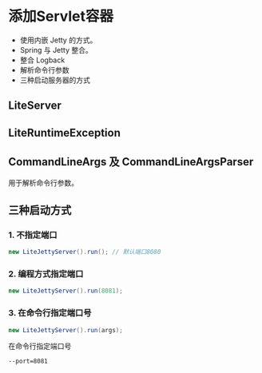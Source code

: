 # 添加Servlet容器

* 使用内嵌 Jetty 的方式。
* Spring 与  Jetty 整合。
* 整合 Logback
* 解析命令行参数
* 三种启动服务器的方式

## LiteServer

## LiteRuntimeException

## CommandLineArgs 及 CommandLineArgsParser

用于解析命令行参数。

## 三种启动方式

### 1. 不指定端口

```java
new LiteJettyServer().run(); // 默认端口8080
```

### 2. 编程方式指定端口

```java
new LiteJettyServer().run(8081);
```

### 3. 在命令行指定端口号

```java
new LiteJettyServer().run(args);
```

在命令行指定端口号

```
--port=8081
```